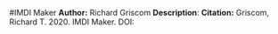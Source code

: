 #IMDI Maker
**Author:** Richard Griscom
**Description**: 
**Citation:**
Griscom, Richard T. 2020. IMDI Maker. DOI:



